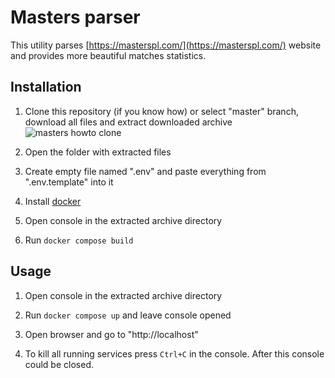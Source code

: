 # Masters parser

This utility parses [https://masterspl.com/](https://masterspl.com/) website and provides more beautiful matches statistics.

## Installation

1. Clone this repository (if you know how) or select "master" branch, download all files and extract downloaded archive
   ![masters howto clone](https://github.com/nowaalex/masters-parsed/tree/master/public/masters-howto-clone.png)

2. Open the folder with extracted files

3. Create empty file named ".env" and paste everything from ".env.template" into it

4. Install [docker](https://docs.docker.com/get-docker/)

5. Open console in the extracted archive directory

6. Run `docker compose build`

## Usage

1. Open console in the extracted archive directory

2. Run `docker compose up` and leave console opened

3. Open browser and go to "http://localhost"

4. To kill all running services press `Ctrl+C` in the console. After this console could be closed.
